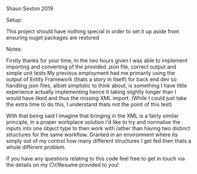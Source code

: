 Shaun Sexton 2019

Setup:

This project should have nothing special in order to set it up aside from ensuring nuget packages are restored

Notes:

Firstly thanks for your time,
In the two hours given I was able to implement importing and converting of the provided .json file, correct output and simple unit tests
My previous employment had me primarily using the output of Entity Framework (thats a story in itself) for back end dev so handling json files, albiet simplistic to think about, is something I have
little experience actually implementing hence it taking slightly longer than I would have liked and thus the missing XML import. (While I could just take the extra time to do this, I understand thats not the point of this test)

With that being said I imagine that bringing in the XML is a fairly similar principle, in a proper workplace solution i'd like to try and normalise the inputs into one object type to then work with rather than
having two distinct structures for the same workflow. Granted in an environment where its simply out of my control how many different structures I get fed then thats a whole different problem.

If you have any questions relating to this code feel free to get in touch via the details on my CV/Resume provided to you!
